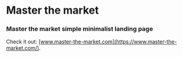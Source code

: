 # Master the market

### Master the market simple minimalist landing page

Check it out: [www.master-the-market.com](https://www.master-the-market.com/).